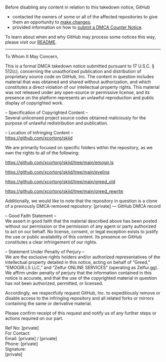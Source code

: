 Before disabling any content in relation to this takedown notice, GitHub
- contacted the owners of some or all of the affected repositories to give them an opportunity to [make changes](https://docs.github.com/en/github/site-policy/dmca-takedown-policy#a-how-does-this-actually-work).
- provided information on how to [submit a DMCA Counter Notice](https://docs.github.com/en/articles/guide-to-submitting-a-dmca-counter-notice).

To learn about when and why GitHub may process some notices this way, please visit our [README](https://github.com/github/dmca/blob/master/README.md#anatomy-of-a-takedown-notice).

---

To Whom It May Concern,

This is a formal DMCA takedown notice submitted pursuant to 17 U.S.C. § 512(c), concerning the unauthorized publication and distribution of proprietary source code on GitHub, Inc. The content in question includes material that was obtained and shared without authorization, and which constitutes a direct violation of our intellectual property rights. This material was not released under any open-source or permissive license, and its presence on the platform represents an unlawful reproduction and public display of copyrighted work.

– Specification of Copyrighted Content –  
Several unlicensed project source codes obtained maliciously for the purpose of unlawful redistribution and publication.

– Location of Infringing Content –  
https://github.com/xcortorg/skiid

We are primarily focused on specific folders within the repository, as we own the rights to all of the following:

https://github.com/xcortorg/skiid/tree/main/emogir.ls

https://github.com/xcortorg/skiid/tree/main/evelina

https://github.com/xcortorg/skiid/tree/main/greed_old

https://github.com/xcortorg/skiid/tree/main/greed_rewrite

Additionally, we would like to note that the repository in question is a clone of a previously DMCA-removed repository:
[private] — GitHub DMCA record

– Good Faith Statement –  
We assert in good faith that the material described above has been posted without our permission or the permission of any agent or party authorized to act on our behalf. No license, consent, or legal exception exists to justify the use or public availability of this content. Its presence on GitHub constitutes a clear infringement of our rights.

– Statement Under Penalty of Perjury –  
We are the exclusive rights holders and/or authorized representatives of the intellectual property detailed in this notice, acting on behalf of “Greed,” “EMOGIR.LS LLC,” and “Zelfur ONLINE SERVICES” (operating as Zelfur.gg). We affirm under penalty of perjury that the information contained in this notice is accurate, and that the use of the copyrighted material in question has not been authorized, permitted, or licensed.

Accordingly, we respectfully request GitHub, Inc. to expeditiously remove or disable access to the infringing repository and all related forks or mirrors containing the same or derivative material.

Please confirm receipt of this request and notify us of any further steps or actions required on our part.

Ref No: [private]  
For Contact:  
Email: [private] / [private]  
Phone: [private]  
Signature:  
[private]
